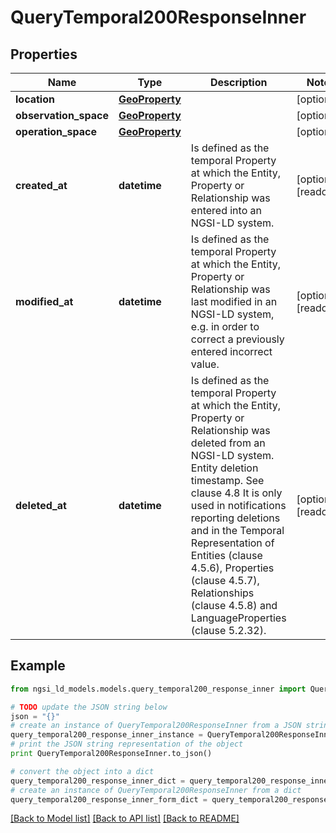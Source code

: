 # QueryTemporal200ResponseInner


## Properties

Name | Type | Description | Notes
------------ | ------------- | ------------- | -------------
**location** | [**GeoProperty**](GeoProperty.md) |  | [optional] 
**observation_space** | [**GeoProperty**](GeoProperty.md) |  | [optional] 
**operation_space** | [**GeoProperty**](GeoProperty.md) |  | [optional] 
**created_at** | **datetime** | Is defined as the temporal Property at which the Entity, Property or Relationship was entered into an NGSI-LD system.  | [optional] [readonly] 
**modified_at** | **datetime** | Is defined as the temporal Property at which the Entity, Property or Relationship was last modified in an NGSI-LD system, e.g. in order to correct a previously entered incorrect value.  | [optional] [readonly] 
**deleted_at** | **datetime** | Is defined as the temporal Property at which the Entity, Property or Relationship was deleted from an NGSI-LD system.  Entity deletion timestamp. See clause 4.8 It is only used in notifications reporting deletions and in the Temporal Representation of Entities (clause 4.5.6), Properties (clause 4.5.7), Relationships (clause 4.5.8) and LanguageProperties (clause 5.2.32).  | [optional] [readonly] 

## Example

```python
from ngsi_ld_models.models.query_temporal200_response_inner import QueryTemporal200ResponseInner

# TODO update the JSON string below
json = "{}"
# create an instance of QueryTemporal200ResponseInner from a JSON string
query_temporal200_response_inner_instance = QueryTemporal200ResponseInner.from_json(json)
# print the JSON string representation of the object
print QueryTemporal200ResponseInner.to_json()

# convert the object into a dict
query_temporal200_response_inner_dict = query_temporal200_response_inner_instance.to_dict()
# create an instance of QueryTemporal200ResponseInner from a dict
query_temporal200_response_inner_form_dict = query_temporal200_response_inner.from_dict(query_temporal200_response_inner_dict)
```
[[Back to Model list]](../README.md#documentation-for-models) [[Back to API list]](../README.md#documentation-for-api-endpoints) [[Back to README]](../README.md)


